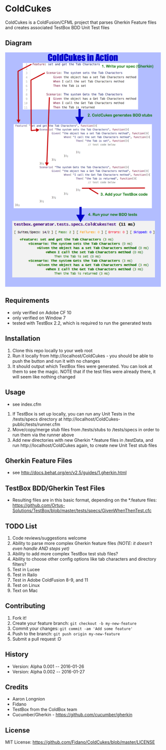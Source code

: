 # ColdCukes
ColdCukes is a ColdFusion/CFML project that parses Gherkin Feature files and creates associated TestBox BDD Unit Test files

## Diagram

![Diagram of ColdCukes in Action](/assets/images/CukesDiagram2.png)

## Requirements

* only verified on Adobe CF 10
* only verified on Window 7
* tested with TestBox 2.2, which is required to run the generated tests

## Installation

1. Clone this repo locally to your web root
2. Run it locally from http://localhost/ColdCukes - you should be able to push the button and run it with no changes
3. It should output which TestBox files were generated. You can look at them to see the magic. NOTE that if the test files were already there, it will seem like nothing changed

## Usage

* see index.cfm

1. If TestBox is set up locally, you can run any Unit Tests in the /tests/specs directory at http://localhost/ColdCukes-public/tests/runner.cfm
2. Move/copy/merge stub files from /tests/stubs to /tests/specs in order to run them via the runner above
3. Add new directories with new Gherkin *.feature files in /testData, and run http://localhost/ColdCukes again, to create new Unit Test stub files

## Gherkin Feature Files

* see http://docs.behat.org/en/v2.5/guides/1.gherkin.html

## TestBox BDD/Gherkin Test Files

* Resulting files are in this basic format, depending on the *.feature files: https://github.com/Ortus-Solutions/TestBox/blob/master/tests/specs/GivenWhenThenTest.cfc

## TODO List

1. Code reviews/suggestions welcome
2. Ability to parse more complex Gherkin feature files *(NOTE: it doesn't even handle AND steps yet)*
3. Ability to add more complex TestBox test stub files?
4. Ability to choose other config options like tab characters and directory filters?
5. Test in Lucee
6. Test in Railo
7. Test in Adobe ColdFusion 8-9, and 11
8. Test on Linux
9. Text on Mac

## Contributing

1. Fork it!
2. Create your feature branch: `git checkout -b my-new-feature`
3. Commit your changes: `git commit -am 'Add some feature'`
4. Push to the branch: `git push origin my-new-feature`
5. Submit a pull request :D

## History

* Version: Alpha 0.001 -- 2016-01-26
* Version: Alpha 0.002 -- 2016-01-27

## Credits

* Aaron Longnion
* Fidano
* TestBox from the ColdBox team
* Cucumber/Gherkin - https://github.com/cucumber/gherkin

## License

MIT License: https://github.com/Fidano/ColdCukes/blob/master/LICENSE
